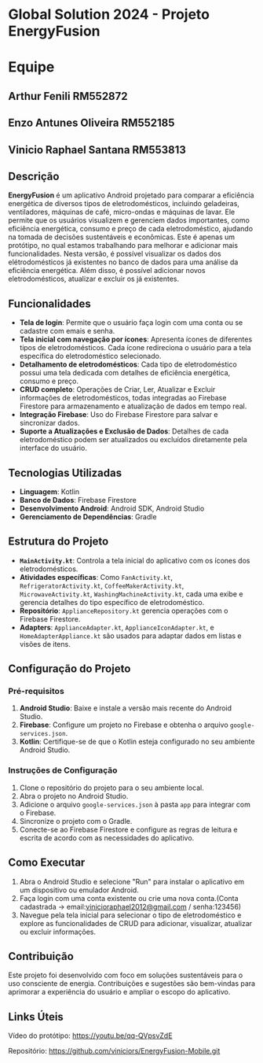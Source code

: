 # Global Solution 2024 - Projeto EnergyFusion

# Equipe
## Arthur Fenili RM552872
## Enzo Antunes Oliveira RM552185
## Vinicio Raphael Santana RM553813


## Descrição

**EnergyFusion** é um aplicativo Android projetado para comparar a eficiência energética de diversos tipos de eletrodomésticos, incluindo geladeiras, ventiladores, máquinas de café, micro-ondas e máquinas de lavar. Ele permite que os usuários visualizem e gerenciem dados importantes, como eficiência energética, consumo e preço de cada eletrodoméstico, ajudando na tomada de decisões sustentáveis e econômicas.
Este é apenas um protótipo, no qual estamos trabalhando para melhorar e adicionar mais funcionalidades. Nesta versão, é possível visualizar os dados dos elétrodomésticos já existentes no banco de dados para uma análise da eficiência energética.
Além disso, é possível adicionar novos eletrodomésticos, atualizar e excluir os já existentes.

## Funcionalidades
- **Tela de login**: Permite que o usuário faça login com uma conta ou se cadastre com emais e senha.
- **Tela inicial com navegação por ícones**: Apresenta ícones de diferentes tipos de eletrodomésticos. Cada ícone redireciona o usuário para a tela específica do eletrodoméstico selecionado.
- **Detalhamento de eletrodomésticos**: Cada tipo de eletrodoméstico possui uma tela dedicada com detalhes de eficiência energética, consumo e preço.
- **CRUD completo**: Operações de Criar, Ler, Atualizar e Excluir informações de eletrodomésticos, todas integradas ao Firebase Firestore para armazenamento e atualização de dados em tempo real.
- **Integração Firebase**: Uso do Firebase Firestore para salvar e sincronizar dados.
- **Suporte a Atualizações e Exclusão de Dados**: Detalhes de cada eletrodoméstico podem ser atualizados ou excluídos diretamente pela interface do usuário.

## Tecnologias Utilizadas

- **Linguagem**: Kotlin
- **Banco de Dados**: Firebase Firestore
- **Desenvolvimento Android**: Android SDK, Android Studio
- **Gerenciamento de Dependências**: Gradle

## Estrutura do Projeto

- **`MainActivity.kt`**: Controla a tela inicial do aplicativo com os ícones dos eletrodomésticos.
- **Atividades específicas**: Como `FanActivity.kt`, `RefrigeratorActivity.kt`, `CoffeeMakerActivity.kt`, `MicrowaveActivity.kt`, `WashingMachineActivity.kt`, cada uma exibe e gerencia detalhes do tipo específico de eletrodoméstico.
- **Repositório**: `ApplianceRepository.kt` gerencia operações com o Firebase Firestore.
- **Adapters**: `ApplianceAdapter.kt`, `ApplianceIconAdapter.kt`, e `HomeAdapterAppliance.kt` são usados para adaptar dados em listas e visões de itens.

## Configuração do Projeto

### Pré-requisitos

1. **Android Studio**: Baixe e instale a versão mais recente do Android Studio.
2. **Firebase**: Configure um projeto no Firebase e obtenha o arquivo `google-services.json`.
3. **Kotlin**: Certifique-se de que o Kotlin esteja configurado no seu ambiente Android Studio.

### Instruções de Configuração

1. Clone o repositório do projeto para o seu ambiente local.
2. Abra o projeto no Android Studio.
3. Adicione o arquivo `google-services.json` à pasta `app` para integrar com o Firebase.
4. Sincronize o projeto com o Gradle.
5. Conecte-se ao Firebase Firestore e configure as regras de leitura e escrita de acordo com as necessidades do aplicativo.

## Como Executar

1. Abra o Android Studio e selecione "Run" para instalar o aplicativo em um dispositivo ou emulador Android.
2. Faça login com uma conta existente ou crie uma nova conta.(Conta cadastrada -> email:vinicioraphael2012@gmail.com / senha:123456)
2. Navegue pela tela inicial para selecionar o tipo de eletrodoméstico e explore as funcionalidades de CRUD para adicionar, visualizar, atualizar ou excluir informações.

## Contribuição

Este projeto foi desenvolvido com foco em soluções sustentáveis para o uso consciente de energia. Contribuições e sugestões são bem-vindas para aprimorar a experiência do usuário e ampliar o escopo do aplicativo.

## Links Úteis
Vídeo do protótipo:
https://youtu.be/qq-QVpsvZdE

Repositório:
https://github.com/viniciors/EnergyFusion-Mobile.git

